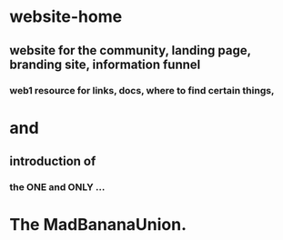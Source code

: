 # website-home
## website for the community, landing page, branding site, information funnel

### web1 resource for links, docs, where to find certain things, 
# and 
## introduction of
### the ONE and ONLY ... 
# The MadBananaUnion. 
